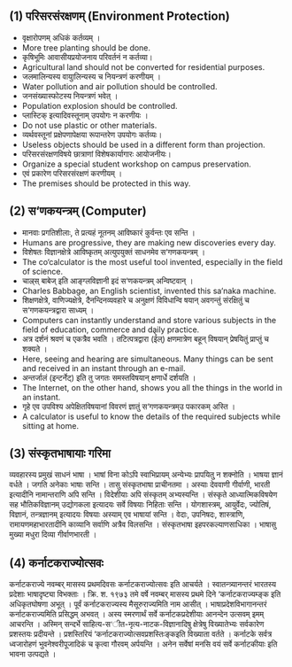 ## (1) परिसरसंरक्षणम् (Environment Protection)
* वृक्षारोपणम् अधिकं कर्तव्यम् ।
* More tree planting should be done.
* कृषिभूमिः आवासीयप्रयोजनाय परिवर्तनं न कर्तव्या।
* Agricultural land should not be converted for residential purposes.
* जलमालिन्यस्य वायुालिन्यस्य च नियन्त्रणं करणीयम् ।
* Water pollution and air pollution should be controlled.
* जनसंख्यास्फोटस्य नियन्त्रणं भवेत् ।
* Population explosion should be controlled.
* प्लास्टिक् इत्यादिवस्तूनाम् उपयोगः न करणीयः ।
* Do not use plastic or other materials.
* व्यर्थवस्तूनां प्रक्षेपणापेक्षया रूपान्तरेण उपयोगः कर्तव्यः।
* Useless objects should be used in a different form than projection.
* परिसरसंरक्षणविषये छात्राणां विशेषकार्यागारः आयोजनीयः।
* Organize a special student workshop on campus preservation.
* एवं प्रकारेण परिसरसंरक्षणं करणीयम् ।
* The premises should be protected in this way.

## (2) स‘णकयन्त्रम् (Computer)
* मानवाः प्रगतिशीलाः, ते प्रत्यहं नूतनम् आविष्कारं कुर्वन्तः एव सन्ति । 
* Humans are progressive, they are making new discoveries every day.
* विशेषतः विज्ञानक्षेत्रे आविष्कृतम् अत्युपयुक्तं साधनमेव स‘गणकयन्त्रम् ।
* The co‘calculator is the most useful tool invented, especially in the field of science.
* चाल्र्स् बाबेज् इति आङ्ग्लविज्ञानी इदं स‘णकयन्त्रम् अन्विष्टवान् ।
* Charles Babbage, an English scientist, invented this sa‘naka machine.
* शिक्षणक्षेत्रे, वाणिज्यक्षेत्रे, दैनन्दिनव्यवहारे च अनुक्षणं विविधान्वि षयान् अवगन्तुं संरक्षितुं च स‘गणकयन्त्रद्वारा साध्यम् । 
* Computers can instantly understand and store various subjects in the field of education, commerce and daily practice.
* अत्र दर्शनं श्रवणं च एकत्रैव भवति । तटित्पत्रद्वारा (ईेल्) क्षणमात्रेण बहून् विषयान् प्रेषयितुं प्राप्तुं च शक्यते । 
* Here, seeing and hearing are simultaneous. Many things can be sent and received in an instant through an e-mail.
* अन्तर्जालं (इन्टर्नेट्) इति तु जगतः समस्तविषयान् क्षणार्धे दर्शयति । 
* The Internet, on the other hand, shows you all the things in the world in an instant.
* गृहे एव उपविश्य अपेक्षितविषयानां विवरणं ज्ञातुं स‘गणकयन्त्रम्उ पकारकम् अस्ति ।
* A calculator is useful to know the details of the required subjects while sitting at home.

## (3) संस्कृतभाषायाः गरिमा
व्यवहारस्य प्रमुखं साधनं भाषा । भाषां विना कोऽपि स्वाभिप्रायम्
अन्येभ्यः प्रापयितु् न शक्नोति । भाषया ज्ञानं वर्धते ।
जगति अनेकाः भाषाः सन्ति । तासु संस्कृतभाषा प्राचीनतमा । अस्याः
देववाणी गीर्वाणी, भारती इत्यादीनि नामान्तराणि अपि सन्ति । विदेशीयाः अपि
संस्कृतम् अभ्यस्यन्ति । संस्कृते आध्यात्मिकविषयेण सह भौतिकविज्ञानम्
उद्योगकला इत्यादयः सर्वे विषयाः निहिताः सन्ति ।
योगशास्त्रम्, आयुर्वेदः, ज्योतिषं, विज्ञानं, तन्त्रज्ञानम् इत्यादयः विषयाः
अस्याम् एव भाषायां सन्ति । वेदाः, उपनिषदः, शास्त्राणि, रामायणमहाभारतादीनि
काव्यानि सर्वाणि अत्रैव विलसन्ति । संस्कृतभाषा इहपरकल्याणसाधिका ।
भाषासु मुख्या मधुरा दिव्या गीर्वाणभारती ।
## (4) कर्नाटकराज्योत्सवः
कर्नाटकराज्ये नवम्बर् मासस्य प्रथमदिवसः कर्नाटकराज्योत्सवः
इति आचर्यते । स्वातन्त्र्यानन्तरं भारतस्य प्रदेशाः भाषादृष्ट्या विभक्ताः ।
क्रि. श. १९७३ तमे वर्षे नवम्बर् मासस्य प्रथमे दिने ‘कर्नाटकराज्यम्ङ्क इति
अधिकृतघोषणा अभूत् । पूर्वं कर्नाटकराज्यस्य मैसूरुराज्यमिति नाम आसीत् ।
भाषाप्रदेशविभागानन्तरं कर्नाटकराज्यमिति प्रसिद्धम् अभवत् । अस्य स्मरणार्थं
सर्वे कर्नाटकप्रदेशीयाः आनन्देन उत्सवम् इमम् आचरन्ति ।
अस्मिन् सन्दर्भे साहित्य-स‘ीत-नृत्य-नाटक-विज्ञानादिषु
क्षेत्रेषु विख्यातेभ्यः सर्वकारेण प्रशस्तयः प्रदीयन्ते । प्रशस्तिरियं
‘कर्नाटकराज्योत्सवप्रशस्तिःङ्कइति विख्याता वर्तते । कर्नाटके सर्वत्र ध्वजारोहणं
भुवनेश्वरीपूजादिकं च कृत्वा गौरवम् अर्पयन्ति । अनेन सर्वेषां मनसि वयं सर्वे
कर्नाटकीयाः इति भावना उत्पद्यते ।
